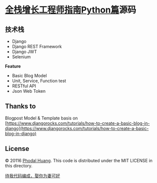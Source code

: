 [全栈增长工程师指南Python篇](https://github.com/phodal/growth-in-action-python)源码
===

技术栈
---

 - Django
 - Django REST Framework
 - Django JWT 
 - Selenium

**Feature**

 - Basic Blog Model
 - Unit, Service, Function test
 - RESTful API
 - Json Web Token

Thanks to
---

Blogpost Model & Template basis on [https://www.djangorocks.com/tutorials/how-to-create-a-basic-blog-in-django](https://www.djangorocks.com/tutorials/how-to-create-a-basic-blog-in-django)

License
---

© 20116 [Phodal Huang](https://www.phodal.com). This code is distributed under the MIT LICENSE in this directory.

[待我代码编成，娶你为妻可好](http://www.xuntayizhan.com/person/ji-ke-ai-qing-zhi-er-shi-dai-wo-dai-ma-bian-cheng-qu-ni-wei-qi-ke-hao-wan/)
